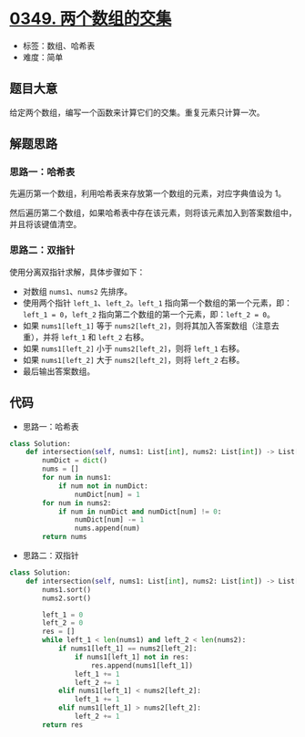 # [0349. 两个数组的交集](https://leetcode-cn.com/problems/intersection-of-two-arrays/)

- 标签：数组、哈希表
- 难度：简单

## 题目大意

给定两个数组，编写一个函数来计算它们的交集。重复元素只计算一次。

## 解题思路

### 思路一：哈希表

先遍历第一个数组，利用哈希表来存放第一个数组的元素，对应字典值设为 1。

然后遍历第二个数组，如果哈希表中存在该元素，则将该元素加入到答案数组中，并且将该键值清空。

### 思路二：双指针

使用分离双指针求解，具体步骤如下：

- 对数组 `nums1`、`nums2` 先排序。
- 使用两个指针 `left_1`、`left_2`。`left_1` 指向第一个数组的第一个元素，即：`left_1 = 0`，`left_2` 指向第二个数组的第一个元素，即：`left_2 = 0`。
- 如果 `nums1[left_1]` 等于 `nums2[left_2]`，则将其加入答案数组（注意去重），并将 `left_1` 和 `left_2` 右移。
- 如果 `nums1[left_2]` 小于 `nums2[left_2]`，则将 `left_1` 右移。
- 如果 `nums1[left_2]` 大于 `nums2[left_2]`，则将 `left_2` 右移。
- 最后输出答案数组。

## 代码

- 思路一：哈希表

```Python
class Solution:
    def intersection(self, nums1: List[int], nums2: List[int]) -> List[int]:
        numDict = dict()
        nums = []
        for num in nums1:
            if num not in numDict:
                numDict[num] = 1
        for num in nums2:
            if num in numDict and numDict[num] != 0:
                numDict[num] -= 1
                nums.append(num)
        return nums
```

- 思路二：双指针

```Python
class Solution:
    def intersection(self, nums1: List[int], nums2: List[int]) -> List[int]:
        nums1.sort()
        nums2.sort()

        left_1 = 0
        left_2 = 0
        res = []
        while left_1 < len(nums1) and left_2 < len(nums2):
            if nums1[left_1] == nums2[left_2]:
                if nums1[left_1] not in res:
                    res.append(nums1[left_1])
                left_1 += 1
                left_2 += 1
            elif nums1[left_1] < nums2[left_2]:
                left_1 += 1
            elif nums1[left_1] > nums2[left_2]:
                left_2 += 1
        return res
```
